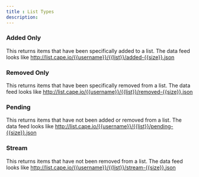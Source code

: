 ```yaml
---
title : List Types
description:
---
```


### Added Only
This returns items that have been specifically added to a list. The data feed looks like http://list.cape.io/{{username}}/{{list}}/added-{{size}}.json

### Removed Only
This returns items that have been specifically removed from a list. The data feed looks like http://list.cape.io/{{username}}/{{list}}/removed-{{size}}.json

### Pending
This returns items that have not been added or removed from a list. The data feed looks like http://list.cape.io/{{username}}/{{list}}/pending-{{size}}.json

### Stream
This returns items that have not been removed from a list. The data feed looks like http://list.cape.io/{{username}}/{{list}}/stream-{{size}}.json
